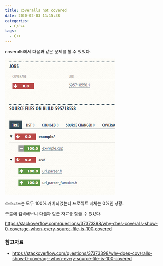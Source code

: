 ```yaml
---
title: coveralls not covered
date: 2020-02-03 11:15:38
categories:
  - C/C++
tags:
  - C++
---
```


coveralls에서 다음과 같은 문제를 볼 수 있었다.

![](/assets/images/coveralls-not-covered.png)

소스코드는 모두 100% 커버되었는데 프로젝트 자체는 0%인 상황.

구글에 검색해보니 다음과 같은 자료를 찾을 수 있었다.

<https://stackoverflow.com/questions/37373398/why-does-coveralls-show-0-coverage-when-every-source-file-is-100-covered>

### 참고자료
* <https://stackoverflow.com/questions/37373398/why-does-coveralls-show-0-coverage-when-every-source-file-is-100-covered>
